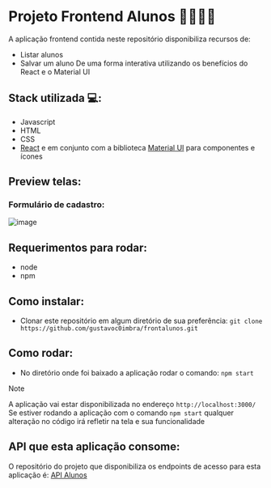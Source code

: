# Projeto Frontend Alunos 👨‍🎓👩‍🎓
A aplicação frontend contida neste repositório disponibiliza recursos de:
- Listar alunos
- Salvar um aluno
De uma forma interativa utilizando os benefícios do React e o Material UI

## Stack utilizada 💻:
- Javascript
- HTML
- CSS
- [React](https://react.dev/learn) e em conjunto com a biblioteca [Material UI](https://mui.com/material-ui/) para componentes e ícones

## Preview telas:
### Formulário de cadastro:
![image](https://github.com/user-attachments/assets/876ae6ed-5fb7-4a53-a49f-26900a7a7af2)


## Requerimentos para rodar:
- node
- npm

## Como instalar:
- Clonar este repositório em algum diretório de sua preferência: `git clone https://github.com/gustavoc0imbra/frontalunos.git`

## Como rodar:
- No diretório onde foi baixado a aplicação rodar o comando: `npm start`

> [!NOTE]
> A aplicação vai estar disponibilizada no endereço `http://localhost:3000/`  
> Se estiver rodando a aplicação com o comando `npm start` qualquer alteração no código irá refletir na tela e sua funcionalidade

## API que esta aplicação consome:
O repositório do projeto que disponibiliza os endpoints de acesso para esta aplicação é: [API Alunos](https://github.com/gustavoc0imbra/apialunos)

